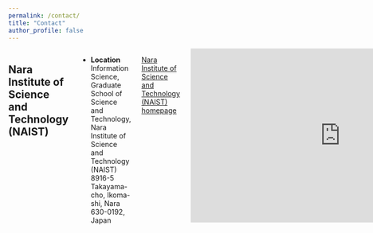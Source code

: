 ```yaml
---
permalink: /contact/
title: "Contact"
author_profile: false
---
```


<div class="row">

<div class="medium-12  columns" markdown="1">

## Nara Institute of Science and Technology (NAIST)
- **Location**<br>
Information Science, Graduate School of Science and Technology, Nara Institute of Science and Technology (NAIST)<br>
8916-5 Takayama-cho, Ikoma-shi, Nara 630-0192, Japan<br>

<a href="http://www.naist.jp/en/about_naist/accessmap/">Nara Institute of Science and Technology (NAIST) homepage</a>

<div style="text-align:center">
  <iframe src="https://www.google.com/maps/embed?pb=!1m14!1m8!1m3!1d14142.829461609279!2d135.72826875529694!3d34.732960988174604!3m2!1i1024!2i768!4f13.1!3m3!1m2!1s0x600122e9fc7b1ce7%3A0x2109b99d4ee8a89c!2z5aWI6Imv5YWI56uv56eR5a2m5oqA6KGT5aSn5a2m6Zmi5aSn5a2m!5e0!3m2!1sja!2sjp!4v1535361442985" width="600" height="350" frameborder="0" style="border:0" allowfullscreen></iframe>
</div>

## Robotics Laboratory UUV project
- **Email**:&emsp;cicp2019_uuv{at}is.naist.jp (Change {at} to @. )

</div><!-- /.medium-8.columns -->
</div><!-- /.row -->
